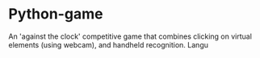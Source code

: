 # Python-game
An 'against the clock' competitive game that combines clicking on virtual elements  (using webcam), and handheld recognition. Langu
